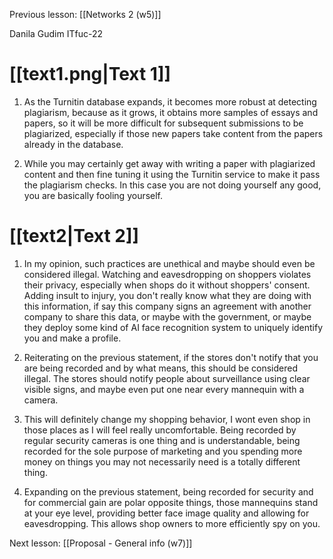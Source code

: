 Previous lesson: [[Networks 2 (w5)]]

Danila Gudim
ITfuc-22

# [[text1.png|Text 1]]
1. As the Turnitin database expands, it becomes more robust at detecting plagiarism, because as it grows, it obtains more samples of essays and papers, so it will be more difficult for subsequent submissions to be plagiarized, especially if those new papers take content from the papers already in the database.

2. While you may certainly get away with writing a paper with plagiarized content and then fine tuning it using the Turnitin service to make it pass the plagiarism checks. In this case you are not doing yourself any good, you are basically fooling yourself.

# [[text2|Text 2]]
1. In my opinion, such practices are unethical and maybe should even be considered illegal. Watching and eavesdropping on shoppers violates their privacy, especially when shops do it without shoppers' consent. Adding insult to injury, you don't really know what they are doing with this information, if say this company signs an agreement with another company to share this data, or maybe with the government, or maybe they deploy some kind of AI face recognition system to uniquely identify you and make a profile.

2. Reiterating on the previous statement, if the stores don't notify that you are being recorded and by what means, this should be considered illegal. The stores should notify people about surveillance using clear visible signs, and maybe even put one near every mannequin with a camera.

3. This will definitely change my shopping behavior, I wont even shop in those places as I will feel really uncomfortable. Being recorded by regular security cameras is one thing and is understandable, being recorded for the sole purpose of marketing and you spending more money on things you may not necessarily need is a totally different thing.

4. Expanding on the previous statement, being recorded for security and for commercial gain are polar opposite things, those mannequins stand at your eye level, providing better face image quality and allowing for eavesdropping. This allows shop owners to more efficiently spy on you.

Next lesson: [[Proposal - General info (w7)]]